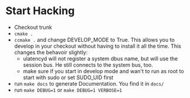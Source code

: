 # Start Hacking

* Checkout trunk
* `cmake .`
* `ccmake .` and change DEVELOP_MODE to True. This allows you to develop in your checkout without having to install it
  all the time. This changes the behavoir slightly:
  * ulatencyd will not register a system dbus name, but will use the session bus. He still connects to the system bus, too.
  * make sure if you start in develop mode and wan't to run as root to start with sudo or set SUDO_UID first
* run `make docs` to generate Documentation. You find it in `docs/`
* run `make DEBUG=1` or `make DEBUG=1 VERBOSE=1`